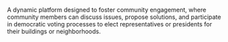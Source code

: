  A dynamic platform designed to foster community engagement, where community members can discuss issues, propose solutions, and participate in democratic voting processes to elect representatives or presidents for their buildings or neighborhoods.
